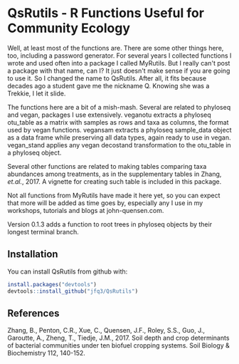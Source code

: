 QsRutils - R Functions Useful for Community Ecology
===================================================

Well, at least most of the functions are. There are some other things here, too, including a password generator. For several years I collected functions I wrote and used often into a package I called MyRutils. But I really can't post a package with that name, can I? It just doesn't make sense if you are going to use it. So I changed the name to QsRutils. After all, it fits because decades ago a student gave me the nickname Q. Knowing she was a Trekkie, I let it slide.

The functions here are a bit of a mish-mash. Several are related to phyloseq and vegan, packages I use extensively. veganotu extracts a phyloseq otu\_table as a matrix with samples as rows and taxa as columns, the format used by vegan functions. vegansam extracts a phyloseq sample\_data object as a data frame while preserving all data types, again ready to use in vegan. vegan\_stand applies any vegan decostand transformation to the otu\_table in a phyloseq object.

Several other functions are related to making tables comparing taxa abundances among treatments, as in the supplementary tables in Zhang, *et.al.*, 2017. A vignette for creating such table is included in this package.

Not all functions from MyRutils have made it here yet, so you can expect that more will be added as time goes by, especially any I use in my workshops, tutorials and blogs at john-quensen.com.

Version 0.1.3 adds a function to root trees in phyloseq objects by their longest terminal branch.

Installation
------------

You can install QsRutils from github with:

``` r
install.packages("devtools")
devtools::install_github("jfq3/QsRutils")
```

References
----------

Zhang, B., Penton, C.R., Xue, C., Quensen, J.F., Roley, S.S., Guo, J., Garoutte, A., Zheng, T., Tiedje, J.M., 2017. Soil depth and crop determinants of bacterial communities under ten biofuel cropping systems. Soil Biology & Biochemistry 112, 140-152.
